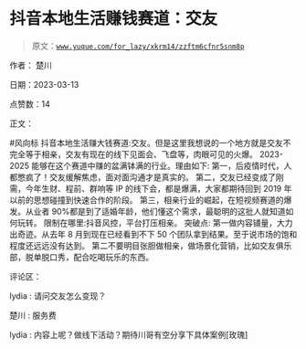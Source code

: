# 抖音本地生活赚钱赛道：交友

> 原文：[`www.yuque.com/for_lazy/xkrm14/zzftm6cfnr5snm8p`](https://www.yuque.com/for_lazy/xkrm14/zzftm6cfnr5snm8p)

作者： 楚川

日期：2023-03-13

点赞数：14

正文：

#风向标 抖音本地生活赚大钱赛道:交友。但是这里我想说的一个地方就是交友不完全等于相亲，交友有现在的线下见面会、飞盘等，肉眼可见的火爆。 2023-2025 能够在这个赛道中赚的盆满钵满的行业。理由如下: 第一，后疫情时代，人都憋疯了！交友缓解焦虑，面对面沟通才是真实的。 第二，交友已经变成了刚需，今年生财、程前、群响等 IP 的线下会，都是爆满，大家都期待回到 2019 年以前的思想碰撞到快速合作的阶段。 第三，相亲行业的崛起，在短视频赛道的爆发。从业者 90%都是到了适婚年龄，他们懂这个需求，最聪明的这批人就知道如何玩转。 限制在哪里:抖音风控，平台打压相亲。 突破点: 第一做内容铺量，大力出奇迹。从去年 8 月到现在已经看到不下 50 个团队拿到结果。至于说市场的饱和程度还远远没有达到。 第二不要明目张胆做相亲，做场景化营销，比如交友俱乐部，脱单脱口秀，配合吃喝玩乐的东西。

评论区：

lydia : 请问交友怎么变现？

楚川 : 服务费

lydia : 内容上呢？做线下活动？期待川哥有空分享下具体案例[玫瑰]




